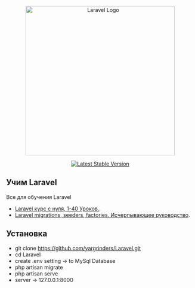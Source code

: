 <p align="center"><a href="https://laravel.com" target="_blank"><img src="https://raw.githubusercontent.com/laravel/art/master/logo-lockup/5%20SVG/2%20CMYK/1%20Full%20Color/laravel-logolockup-cmyk-red.svg" width="400" alt="Laravel Logo"></a></p>

<p align="center">
<a href="https://packagist.org/packages/laravel/framework"><img src="https://img.shields.io/packagist/v/laravel/framework" alt="Latest Stable Version"></a>
</p>

## Учим Laravel

Все для обучения Laravel 

- [Laravel курс с нуля, 1-40 Уроков.](https://www.youtube.com/watch?v=_ucEVqSDXBg&list=PLd2_Os8Cj3t8pnG4ubQemoqnTwf0VFEtU&index=8).
- [Laravel migrations, seeders, factories. Исчерпывающее руководство](https://www.youtube.com/watch?v=zhHmqyf1eFY).


## Установка 

- git clone https://github.com/yargrinders/Laravel.git
- cd Laravel 
- create .env setting -> to MySql Database
- php artisan migrate
- php artisan serve
- server -> 127.0.0.1:8000

